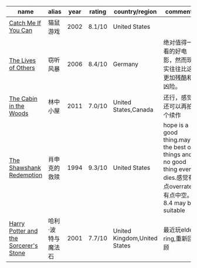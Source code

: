  

| name                                                         | alias             | year | rating | country/region               | comments                                                     |
| ------------------------------------------------------------ | ----------------- | ---- | ------ | ---------------------------- | ------------------------------------------------------------ |
| [Catch Me If You Can](https://www.imdb.com/title/tt0264464/) | 猫鼠游戏          | 2002 | 8.1/10 | United States                |                                                              |
| [The Lives of Others](https://www.imdb.com/title/tt0405094/) | 窃听风暴          | 2006 | 8.4/10 | Germany                      | 绝对值得一看的好电影，然而现实往往比这更加残酷和凶险。       |
| [The Cabin in the Woods](https://www.imdb.com/title/tt1259521/) | 林中小屋          | 2011 | 7.0/10 | United States,Canada         | 还行，感觉还可以再拍个续作                                   |
| [The Shawshank Redemption](https://www.imdb.com/title/tt0111161/) | 肖申克的救赎      | 1994 | 9.3/10 | United States                | hope is a good thing.maybe the best of things and no good thing ever dies.感觉有点overrated,有点中空。8.4 may be suitable |
| [Harry Potter and the Sorcerer's Stone](https://www.imdb.com/title/tt0241527/) | 哈利·波特与魔法石 | 2001 | 7.7/10 | United Kingdom,United States | 最近玩elden ring,重新回顾                                    |
